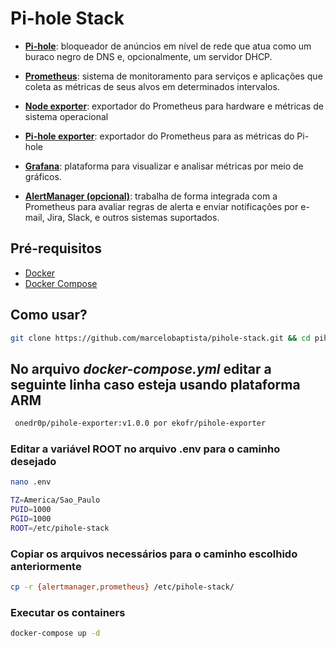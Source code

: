 # Pi-hole Stack


- **[Pi-hole](https://pi-hole.net/)**: bloqueador de anúncios em nível de rede que atua como um buraco negro de DNS e, opcionalmente, um servidor DHCP.

- **[Prometheus](https://prometheus.io/)**: sistema de monitoramento para serviços e aplicações que coleta as métricas de seus alvos em determinados intervalos.

- **[Node exporter](https://github.com/prometheus/node_exporter)**: exportador do Prometheus para hardware e métricas de sistema operacional

- **[Pi-hole exporter](https://github.com/eko/pihole-exporter)**: exportador do Prometheus para as métricas do Pi-hole

- **[Grafana](https://grafana.com/)**: plataforma para visualizar e analisar métricas por meio de gráficos.

- **[AlertManager (opcional)](https://github.com/prometheus/alertmanager)**: trabalha de forma integrada com a Prometheus para avaliar regras de alerta e enviar notificações por e-mail, Jira, Slack, e outros sistemas suportados. 

## Pré-requisitos

- [Docker](https://docs.docker.com/get-docker/)
- [Docker Compose](https://docs.docker.com/compose/install/)

## Como usar?
```sh
git clone https://github.com/marcelobaptista/pihole-stack.git && cd pihole-stack
```

## No arquivo *docker-compose.yml* editar a seguinte linha caso esteja usando plataforma ARM
```sh
 onedr0p/pihole-exporter:v1.0.0 por ekofr/pihole-exporter
```

### Editar a variável ROOT no arquivo .env para o caminho desejado
```sh 
nano .env

TZ=America/Sao_Paulo
PUID=1000
PGID=1000
ROOT=/etc/pihole-stack
```
### Copiar os arquivos necessários para o caminho escolhido anteriormente
```sh 
cp -r {alertmanager,prometheus} /etc/pihole-stack/
```
### Executar os containers
```sh 
docker-compose up -d
```

